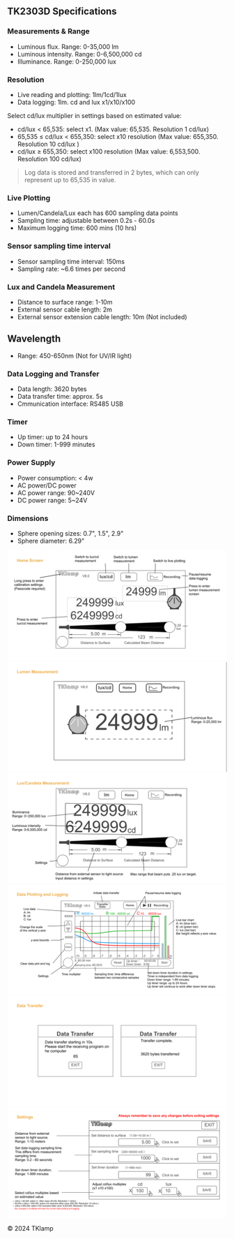 ## TK2303D Specifications

### Measurements & Range
- Luminous flux. Range: 0-35,000 lm
- Luminous intensity. Range: 0-6,500,000 cd 
- Illuminance. Range: 0-250,000 lux 

### Resolution
- Live reading and plotting: 1lm/1cd/1lux
- Data logging: 1lm. cd and lux x1/x10/x100

Select cd/lux multiplier in settings based on estimated value:
- cd/lux < 65,535:  select x1. (Max value: 65,535. Resolution 1 cd/lux)
- 65,535 ≤ cd/lux < 655,350: select x10 resolution (Max value: 655,350. Resolution 10 cd/lux )
- cd/lux ≥ 655,350: select x100 resolution (Max value: 6,553,500. Resolution 100 cd/lux)

> Log data is stored and transferred in 2 bytes, which can only represent up to 65,535 in value.

### Live Plotting
- Lumen/Candela/Lux each has 600 sampling data points 
- Sampling time: adjustable between 0.2s - 60.0s
- Maximum logging time: 600 mins (10 hrs)

### Sensor sampling time interval
- Sensor sampling time interval: 150ms
- Sampling rate: ~6.6 times per second

### Lux and Candela Measurement
- Distance to surface range: 1-10m
- External sensor cable length: 2m
- External sensor extension cable length: 10m (Not included)

## Wavelength 
- Range: 450-650nm (Not for UV/IR light) 

### Data Logging and Transfer
- Data length: 3620 bytes
- Data transfer time: approx. 5s
- Cmmunication interface: RS485 USB

### Timer
- Up timer: up to 24 hours
- Down timer: 1-999 minutes  

### Power Supply
- Power consumption: < 4w
- AC power/DC power
- AC power range: 90~240V 
- DC power range: 5~24V

### Dimensions 
- Sphere opening sizes: 0.7", 1.5", 2.9"
- Sphere diameter: 6.29"

![Home Screen](../res/Home%20Screen.png)
![Lumen Measurement](../res/Lumen%20Measurement.png)
![Candela Measurement](../res/Candela%20Measurement.png)
![Data Plotting and Logging](../res/Data%20Plotting%20and%20Logging.png)
![Data Transfer](../res/Data%20Transfer.png)
![Settings](../res/Settings.png)

© 2024 TKlamp
